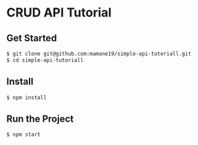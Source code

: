 # CRUD API Tutorial

## Get Started
```bash
$ git clone git@github.com:mamane19/simple-api-tutoriall.git
$ cd simple-api-tutoriall
```

## Install
```bash
$ npm install
```

## Run the Project
```bash
$ npm start
```